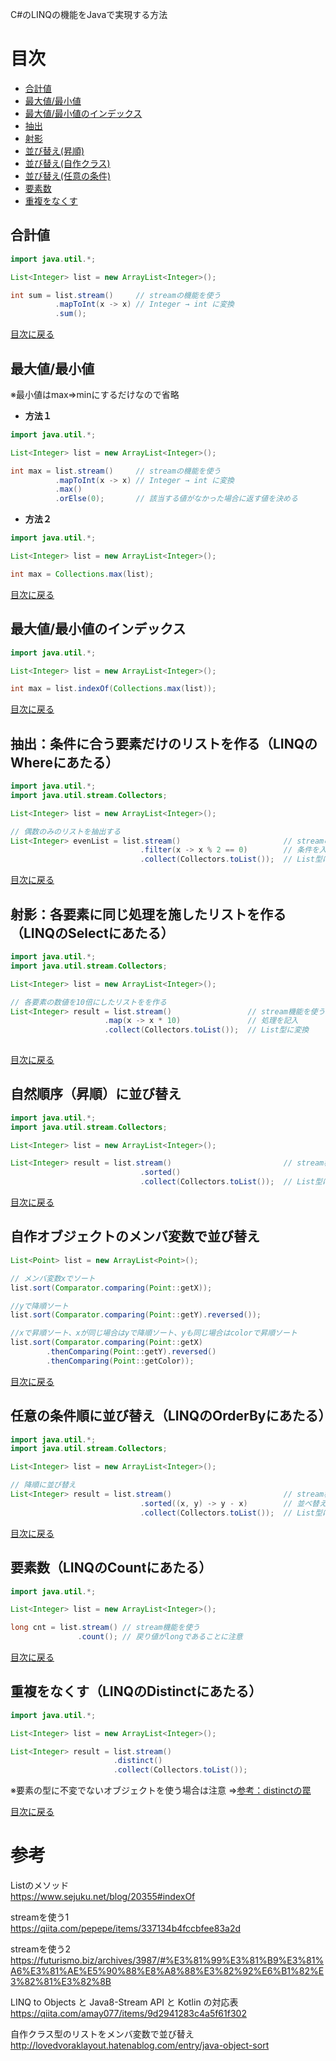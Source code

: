 C#のLINQの機能をJavaで実現する方法

# 目次
- [合計値](#合計値)
- [最大値/最小値](#最大値最小値)
- [最大値/最小値のインデックス](#最大値最小値のインデックス)
- [抽出](#抽出条件に合う要素だけのリストを作るLINQのWhereにあたる)
- [射影](#射影各要素に同じ処理を施したリストを作るLINQのSelectにあたる)
- [並び替え(昇順)](#自然順序昇順に並び替え)
- [並び替え(自作クラス)](#自作オブジェクトのメンバ変数で並び替え)
- [並び替え(任意の条件)](#任意の条件順に並び替えLINQのOrderByにあたる)
- [要素数](#要素数LINQのCountにあたる)
- [重複をなくす](#重複をなくすLINQのDistinctにあたる)

## 合計値
```java
import java.util.*;

List<Integer> list = new ArrayList<Integer>();

int sum = list.stream()     // streamの機能を使う
          .mapToInt(x -> x) // Integer → int に変換
          .sum();
```
[目次に戻る](#目次)

## 最大値/最小値
※最小値はmax⇒minにするだけなので省略

- **方法１**
```java
import java.util.*;

List<Integer> list = new ArrayList<Integer>();

int max = list.stream()     // streamの機能を使う
          .mapToInt(x -> x) // Integer → int に変換
          .max()
          .orElse(0);       // 該当する値がなかった場合に返す値を決める
```

- **方法２**
```java
import java.util.*;

List<Integer> list = new ArrayList<Integer>();

int max = Collections.max(list);
```
[目次に戻る](#目次)

## 最大値/最小値のインデックス
```java
import java.util.*;

List<Integer> list = new ArrayList<Integer>();

int max = list.indexOf(Collections.max(list));
```
[目次に戻る](#目次)

## 抽出：条件に合う要素だけのリストを作る（LINQのWhereにあたる）
```java
import java.util.*;
import java.util.stream.Collectors;

List<Integer> list = new ArrayList<Integer>();

// 偶数のみのリストを抽出する
List<Integer> evenList = list.stream()                       // streamの機能を使う
                             .filter(x -> x % 2 == 0)        // 条件を入力
                             .collect(Collectors.toList());  // List型に変換

```
[目次に戻る](#目次)

## 射影：各要素に同じ処理を施したリストを作る（LINQのSelectにあたる）
```java
import java.util.*;
import java.util.stream.Collectors;

List<Integer> list = new ArrayList<Integer>();

// 各要素の数値を10倍にしたリストをを作る
List<Integer> result = list.stream()                 // stream機能を使う
                     .map(x -> x * 10)               // 処理を記入
                     .collect(Collectors.toList());  // List型に変換
        
```
[目次に戻る](#目次)

## 自然順序（昇順）に並び替え
```java
import java.util.*;
import java.util.stream.Collectors;

List<Integer> list = new ArrayList<Integer>();

List<Integer> result = list.stream()                         // stream機能を使う
                             .sorted()
                             .collect(Collectors.toList());  // List型に変換
```
[目次に戻る](#目次)

## 自作オブジェクトのメンバ変数で並び替え
```java
List<Point> list = new ArrayList<Point>();

// メンバ変数xでソート
list.sort(Comparator.comparing(Point::getX));

//yで降順ソート
list.sort(Comparator.comparing(Point::getY).reversed());

//xで昇順ソート、xが同じ場合はyで降順ソート、yも同じ場合はcolorで昇順ソート
list.sort(Comparator.comparing(Point::getX)
		.thenComparing(Point::getY).reversed()
		.thenComparing(Point::getColor));
```
[目次に戻る](#目次)

## 任意の条件順に並び替え（LINQのOrderByにあたる）
```java
import java.util.*;
import java.util.stream.Collectors;

List<Integer> list = new ArrayList<Integer>();

// 降順に並び替え
List<Integer> result = list.stream()                         // stream機能を使う
                             .sorted((x, y) -> y - x)        // 並べ替え条件を入力(->の右側の計算結果が0より大きい場合に並び替え)
                             .collect(Collectors.toList());  // List型に変換

```
[目次に戻る](#目次)

## 要素数（LINQのCountにあたる）
```java
import java.util.*;

List<Integer> list = new ArrayList<Integer>();

long cnt = list.stream() // stream機能を使う
               .count(); // 戻り値がlongであることに注意
```
[目次に戻る](#目次)

## 重複をなくす（LINQのDistinctにあたる）
```java
import java.util.*;

List<Integer> list = new ArrayList<Integer>();

List<Integer> result = list.stream()
                       .distinct()
                       .collect(Collectors.toList());
```
※要素の型に不変でないオブジェクトを使う場合は注意 ⇒[参考：distinctの罠](stream().distinct()の罠.md)

[目次に戻る](#目次)


# 参考
Listのメソッド  
https://www.sejuku.net/blog/20355#indexOf

streamを使う1  
https://qiita.com/pepepe/items/337134b4fccbfee83a2d

streamを使う2  
https://futurismo.biz/archives/3987/#%E3%81%99%E3%81%B9%E3%81%A6%E3%81%AE%E5%90%88%E8%A8%88%E3%82%92%E6%B1%82%E3%82%81%E3%82%8B

LINQ to Objects と Java8-Stream API と Kotlin の対応表  
https://qiita.com/amay077/items/9d2941283c4a5f61f302

自作クラス型のリストをメンバ変数で並び替え  
http://lovedvoraklayout.hatenablog.com/entry/java-object-sort
